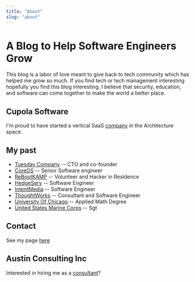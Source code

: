 ```yaml
---
title: "About"
slug: "about"
---
```

# A Blog to Help Software Engineers Grow


This blog is a labor of love meant to give back to tech community which has helped me grow so much.
If you find tech or tech management interesting hopefully you find this blog interesting.
I believe that security, education, and software can come together to make the world a better place.


## Cupola Software
I'm proud to have started a vertical SaaS [company](https://www.cupolasoftware.com/) in the Architecture space.


## My past
- [Tuesday Company](https://www.tuesdaycompany.com) -- CTO and co-founder
- [CoreOS](https://coreos.com/) -- Senior Software engineer
- [ReBootKAMP](http://rbk.org/) -- Volunteer and Hacker in Residence
- [HedgeServ](https://www.hedgeserv.com/) -- Software Engineer
- [IntentMedia](https://intentmedia.com/) -- Software Engineer
- [ThoughtWorks](https://www.thoughtworks.com/) -- Consultant and Software Engineer
- [University Of Chicago](https://www.uchicago.edu/) -- Applied Math Degree
- [United States Marine Corps](https://www.marines.com) -- Sgt


## Contact
See my page [here](/contact)

## Austin Consulting Inc
Interested in hiring me as a [consultant](/consulting)?